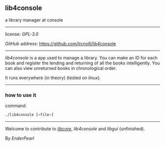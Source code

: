 ## lib4console

a library manager at console

---

license: *GPL-3.0*

*GitHub* address: https://github.com/lrcno6/lib4console

---

*lib4console* is a app used to manage a library. You can make an ID for each book and register the lending and returning of all the books intelligently. You can also view unreturned books in chronological order.

It runs everywhere (in theory) (tested on *linux*).

---

### how to use it

command:

```bash
./lib4console [<file>]
```

---

Welcome to contribute to [*libcore*](https://github.com/lrcno6/libcore), *lib4console* and *libgui* (unfinished).

By *EnderPearl*